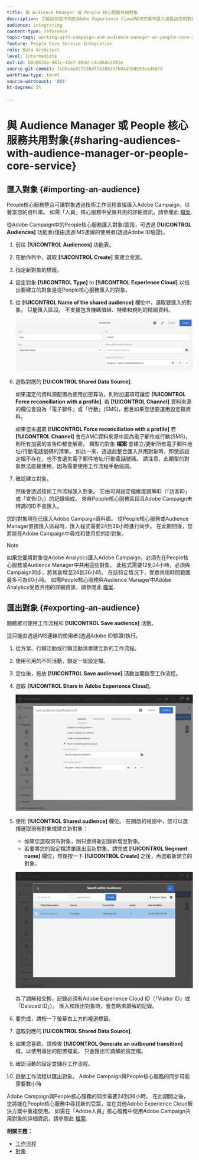 ```yaml
---
title: 與 Audience Manager 或 People 核心服務共用對象
description: 了解如何在不同的Adobe Experience Cloud解決方案中匯入或匯出您的對象。
audience: integrating
content-type: reference
topic-tags: working-with-campaign-and-audience-manager-or-people-core-service
feature: People Core Service Integration
role: Data Architect
level: Intermediate
exl-id: b0d063de-863c-42e7-98dd-c4c86da3281e
source-git-commit: fcb5c4a92f23bdffd1082b7b044b5859dead9d70
workflow-type: tm+mt
source-wordcount: '801'
ht-degree: 2%

---
```


# 與 Audience Manager 或 People 核心服務共用對象{#sharing-audiences-with-audience-manager-or-people-core-service}

## 匯入對象 {#importing-an-audience}

People核心服務整合可讓對象透過技術工作流程直接匯入Adobe Campaign，以豐富您的資料庫。 如需「人員」核心服務中受眾共用的詳細資訊，請參閱此 [檔案](https://experienceleague.adobe.com/docs/analytics/components/segmentation/segmentation-workflow/seg-publish.html).

從Adobe Campaign中的People核心服務匯入對象/區段，可透過 **[!UICONTROL Audiences]** 功能表(僅由透過IMS連線的使用者(透過Adobe ID驗證)。

1. 前往 **[!UICONTROL Audiences]** 功能表。
1. 在動作列中，選取 **[!UICONTROL Create]** 來建立受眾。
1. 指定新對象的標籤。
1. 設定對象 **[!UICONTROL Type]** to **[!UICONTROL Experience Cloud]** 以指出要建立的對象是從People核心服務匯入的對象。
1. 從 **[!UICONTROL Name of the shared audience]** 欄位中，選取要匯入的對象。 只能匯入區段。 不支援包含機碼值組、特徵和規則的精細資料。

   ![](assets/aam_import_audience.png)

1. 選取對應的 **[!UICONTROL Shared Data Source]**.

   如果選定的資料源配置為使用加密算法，則附加選項可讓您 **[!UICONTROL Force reconciliation with a profile]**. 若 **[!UICONTROL Channel]** 資料來源的欄位會設為「電子郵件」或「行動」(SMS)，而且如果您想要運用設定檔資料。

   如果您未選取 **[!UICONTROL Force reconciliation with a profile]** 若 **[!UICONTROL Channel]** 會在AMC資料來源中設為電子郵件或行動(SMS)，則所有加密的宣告ID都會解密。 類型的對象 **檔案** 會建立/更新所有電子郵件地址/行動電話號碼的清單。 如此一來，透過此整合匯入共用對象時，即使該設定檔不存在，也不會遺失電子郵件地址/行動電話號碼。 請注意，此類型的對象無法直接使用，因為需要使用工作流程手動協調。

1. 確認建立對象。

   然後會透過技術工作流程匯入對象。 它由可與設定檔維度調解ID（「訪客ID」或「宣告ID」）的記錄組成。 來自People核心服務區段且Adobe Campaign未辨識的ID不會匯入。

您的對象現在已匯入Adobe Campaign資料庫。 從People核心服務或Audience Manager直接匯入區段時，匯入程式需要24到36小時進行同步。 在此期間後，您將能在Adobe Campaign中尋找和使用您的新對象。

>[!NOTE]
>
>如果您要將對象從Adobe Analytics匯入Adobe Campaign，必須先在People核心服務或Audience Manager中共用這些對象。 此程式需要12到24小時，必須與Campaign同步，將其新增至24到36小時。 在該特定情況下，受眾共用時間範圍最多可為60小時。 如需People核心服務與Audience Manager中Adobe Analytics受眾共用的詳細資訊，請參閱此 [檔案](https://experienceleague.adobe.com/docs/analytics/components/segmentation/segmentation-workflow/seg-publish.html).

## 匯出對象 {#exporting-an-audience}

閱聽眾可使用工作流程和 **[!UICONTROL Save audience]** 活動。

這只能由透過IMS連線的使用者(透過Adobe ID驗證)執行。

1. 從方案、行銷活動或行銷活動清單建立新的工作流程。
1. 使用可用的不同活動，鎖定一組設定檔。
1. 定位後，拖放 **[!UICONTROL Save audience]** 活動並開啟至工作流程。
1. 選取 **[!UICONTROL Share in Adobe Experience Cloud]**。

   ![](assets/aam_save_audience_activity.png)

1. 使用 **[!UICONTROL Shared audience]** 欄位。 在開啟的視窗中，您可以選擇選取現有對象或建立新對象：

   * 如果您選取現有對象，則只會將新記錄新增至對象。
   * 若要將您的設定檔清單匯出至新對象，請完成 **[!UICONTROL Segment name]** 欄位，然後按一下 **[!UICONTROL Create]** 之後，再選取新建立的對象。

   ![](assets/aam_save_audience_segment_picker.png)

   為了調解和交換，記錄必須有Adobe Experience Cloud ID（「Visitor ID」或「Delaced ID」）。 匯入和匯出對象時，會忽略未調解的記錄。

1. 要完成，請按一下螢幕右上方的複選標籤。
1. 選取對應的 **[!UICONTROL Shared Data Source]**.
1. 如果您喜歡，請檢查 **[!UICONTROL Generate an outbound transition]** 框，以使用導出的配置檔案。 只會匯出可調解的設定檔。
1. 確認活動的設定並儲存工作流程。
1. 啟動工作流程以匯出對象。 Adobe Campaign與People核心服務的同步可能需要數小時

Adobe Campaign與People核心服務的同步需要24到36小時。 在此期間之後，您將能在People核心服務中尋找新的受眾，並在其他Adobe Experience Cloud解決方案中重複使用。 如需在「Adobe人員」核心服務中使用Adobe Campaign共用對象的詳細資訊，請參閱此 [檔案](https://experienceleague.adobe.com/docs/core-services/interface/audiences/t-audience-create.html).

**相關主題：**

* [工作流程](../../automating/using/get-started-workflows.md)
* [對象](../../audiences/using/about-audiences.md)
